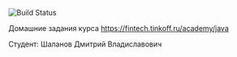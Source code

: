 ![Build Status](https://github.com/ShaDi777/java-course-2023/actions/workflows/build.yml/badge.svg)

Домашние задания курса https://fintech.tinkoff.ru/academy/java

Студент: Шаланов Дмитрий Владиславович
